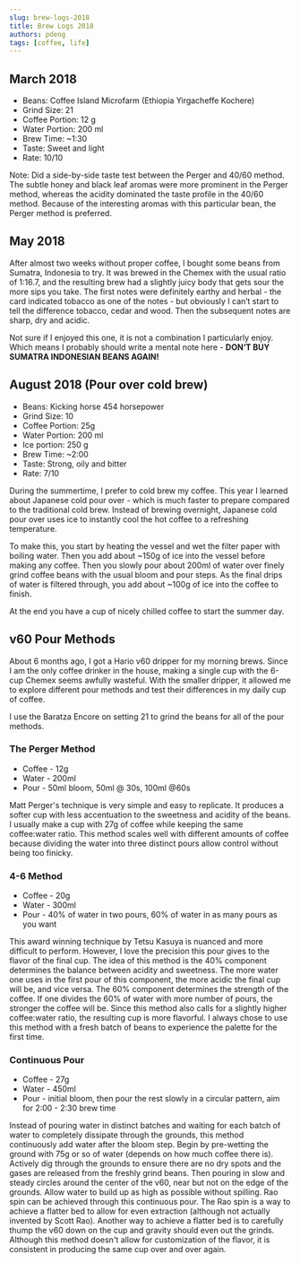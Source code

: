 ```yaml
---
slug: brew-logs-2018
title: Brew Logs 2018
authors: pdeng
tags: [coffee, life]
---
```

## March 2018

* Beans: Coffee Island Microfarm (Ethiopia Yirgacheffe Kochere)
* Grind Size: 21
* Coffee Portion: 12 g
* Water Portion: 200 ml
* Brew Time: ~1:30
* Taste: Sweet and light
* Rate: 10/10

<!--truncate-->

Note: Did a side-by-side taste test between the Perger and 40/60 method. The subtle honey and black leaf aromas were more prominent in the Perger method, whereas the acidity dominated the taste profile in the 40/60 method. Because of the interesting aromas with this particular bean, the Perger method is preferred.

## May 2018

After almost two weeks without proper coffee, I bought some beans from Sumatra, Indonesia to try. It was brewed in the Chemex with the usual ratio of 1:16.7, and the resulting brew had a slightly juicy body that gets sour the more sips you take. The first notes were definitely earthy and herbal - the card indicated tobacco as one of the notes - but obviously I can’t start to tell the difference tobacco, cedar and wood. Then the subsequent notes are sharp, dry and acidic.

Not sure if I enjoyed this one, it is not a combination I particularly enjoy. Which means I probably should write a mental note here - **DON’T BUY SUMATRA INDONESIAN BEANS AGAIN!**

## August 2018 (Pour over cold brew)

* Beans: Kicking horse 454 horsepower
* Grind Size: 10
* Coffee Portion: 25g
* Water Portion: 200 ml
* Ice portion: 250 g
* Brew Time: ~2:00
* Taste: Strong, oily and bitter
* Rate: 7/10

During the summertime, I prefer to cold brew my coffee. This year I learned about Japanese cold pour over - which is much faster to prepare compared to the traditional cold brew. Instead of brewing overnight, Japanese cold pour over uses ice to instantly cool the hot coffee to a refreshing temperature.

To make this, you start by heating the vessel and wet the filter paper with boiling water. Then you add about ~150g of ice into the vessel before making any coffee. Then you slowly pour about 200ml of water over finely grind coffee beans with the usual bloom and pour steps. As the final drips of water is filtered through, you add about ~100g of ice into the coffee to finish.

At the end you have a cup of nicely chilled coffee to start the summer day.

## v60 Pour Methods
About 6 months ago, I got a Hario v60 dripper for my morning brews. Since I am the only coffee drinker in the house, making a single cup with the 6-cup Chemex seems awfully wasteful. With the smaller dripper, it allowed me to explore different pour methods and test their differences in my daily cup of coffee.

I use the Baratza Encore on setting 21 to grind the beans for all of the pour methods.

### The Perger Method

* Coffee - 12g
* Water - 200ml
* Pour - 50ml bloom, 50ml @ 30s, 100ml @60s

Matt Perger's technique is very simple and easy to replicate. It produces a softer cup with less accentuation to the sweetness and acidity of the beans. I usually make a cup with 27g of coffee while keeping the same coffee:water ratio. This method scales well with different amounts of coffee because dividing the water into three distinct pours allow control without being too finicky.

### 4-6 Method

* Coffee - 20g
* Water - 300ml
* Pour - 40% of water in two pours, 60% of water in as many pours as you want

This award winning technique by Tetsu Kasuya is nuanced and more difficult to perform. However, I love the precision this pour gives to the flavor of the final cup. The idea of this method is the 40% component determines the balance between acidity and sweetness. The more water one uses in the first pour of this component, the more acidic the final cup will be, and vice versa. The 60% component determines the strength of the coffee. If one divides the 60% of water with more number of pours, the stronger the coffee will be. Since this method also calls for a slightly higher coffee:water ratio, the resulting cup is more flavorful. I always chose to use this method with a fresh batch of beans to experience the palette for the first time.

### Continuous Pour

* Coffee - 27g
* Water - 450ml
* Pour - initial bloom, then pour the rest slowly in a circular pattern, aim for 2:00 - 2:30 brew time

Instead of pouring water in distinct batches and waiting for each batch of water to completely dissipate through the grounds, this method continuously add water after the bloom step. Begin by pre-wetting the ground with 75g or so of water (depends on how much coffee there is). Actively dig through the grounds to ensure there are no dry spots and the gases are released from the freshly grind beans. Then pouring in slow and steady circles around the center of the v60, near but not on the edge of the grounds. Allow water to build up as high as possible without spilling. Rao spin can be achieved through this continuous pour. The Rao spin is a way to achieve a flatter bed to allow for even extraction (although not actually invented by Scott Rao). Another way to achieve a flatter bed is to carefully thump the v60 down on the cup and gravity should even out the grinds. Although this method doesn't allow for customization of the flavor, it is consistent in producing the same cup over and over again.

